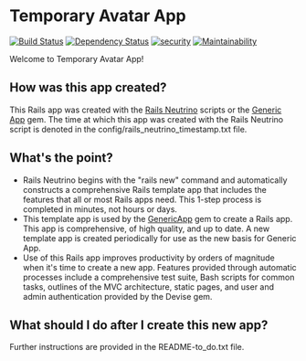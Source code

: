 # Temporary Avatar App

[![Build Status](https://travis-ci.org/jhsu802701/avatar-20180318-164151-184.svg?branch=master)](https://travis-ci.org/jhsu802701/avatar-20180318-164151-184)
[![Dependency Status](https://gemnasium.com/badges/github.com/jhsu802701/avatar-20180318-164151-184.svg)](https://gemnasium.com/github.com/jhsu802701/avatar-20180318-164151-184)
[![security](https://hakiri.io/github/jhsu802701/avatar-20180318-164151-184/master.svg)](https://hakiri.io/github/jhsu802701/avatar-20180318-164151-184/master)
[![Maintainability](https://api.codeclimate.com/v1/badges/436f6bfd116ae5c041aa/maintainability)](https://codeclimate.com/github/jhsu802701/avatar-20180318-164151-184/maintainability)

Welcome to Temporary Avatar App!

## How was this app created?
This Rails app was created with the 
[Rails Neutrino](https://github.com/jhsu802701/rails_neutrino_5) scripts or the [Generic App](https://github.com/jhsu802701/generic_app) gem.  The time at which this app was created with the Rails Neutrino script is denoted in the config/rails_neutrino_timestamp.txt file.

## What's the point?
* Rails Neutrino begins with the "rails new" command and automatically constructs a comprehensive Rails template app that includes the features that all or most Rails apps need.  This 1-step process is completed in minutes, not hours or days.
* This template app is used by the [GenericApp](https://github.com/jhsu802701/generic_app) gem to create a Rails app.  This app is comprehensive, of high quality, and up to date.  A new template app is created periodically for use as the new basis for Generic App.
* Use of this Rails app improves productivity by orders of magnitude when it's time to create a new app.  Features provided through automatic processes include a comprehensive test suite, Bash scripts for common tasks, outlines of the MVC architecture, static pages, and user and admin authentication provided by the Devise gem.

## What should I do after I create this new app?
Further instructions are provided in the README-to_do.txt file.
